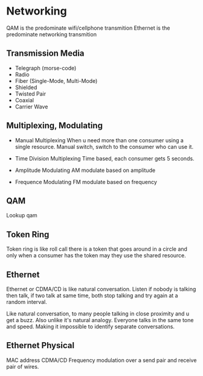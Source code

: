 # Networking

QAM is the predominate wifi/cellphone transmition
Ethernet is the predominate networking transmition

## Transmission Media

* Telegraph (morse-code)
* Radio
* Fiber (Single-Mode, Multi-Mode)
* Shielded
* Twisted Pair
* Coaxial
* Carrier Wave

## Multiplexing, Modulating

* Manual Multiplexing
  When u need more than one consumer using a single resource.
  Manual switch, switch to the consumer who can use it.

* Time Division Multiplexing
  Time based, each consumer gets 5 seconds.

* Amplitude Modulating
  AM modulate based on amplitude

* Frequence Modulating
  FM modulate based on frequency


## QAM
Lookup qam

## Token Ring
Token ring is like roll call there is a token that goes around in a circle and only when a consumer has the token may they use the shared resource.

## Ethernet
Ethernet or CDMA/CD is like natural conversation. Listen if nobody is talking then talk, if two talk at same time, both stop talking and try again at a random interval.

Like natural conversation, to many people talking in close proximity and u get a buzz. Also unlike it's natural analogy. Everyone talks in the same tone and speed. Making it impossible to identify separate conversations.

## Ethernet Physical
MAC address
CDMA/CD
Frequency modulation over a send pair and receive pair of wires.